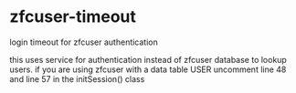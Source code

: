zfcuser-timeout
===============

login timeout for zfcuser authentication

this uses service for authentication instead of zfcuser database to lookup users. if you are using zfcuser with a data table USER uncomment line 48 and line 57 in the initSession() class 
